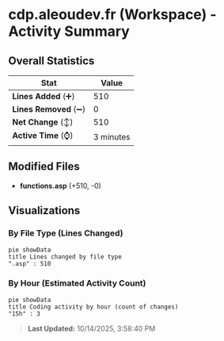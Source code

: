 # cdp.aleoudev.fr (Workspace) - Activity Summary 

## Overall Statistics

| Stat                   | Value                                                             |
| ---------------------- | ----------------------------------------------------------------- |
| **Lines Added** (➕)   | 510                                          |
| **Lines Removed** (➖) | 0                                        |
| **Net Change** (↕)    | 510                |
| **Active Time** (⌚)   | 3 minutes |


## Modified Files
- **functions.asp** (+510, -0)

## Visualizations

### By File Type (Lines Changed)

```mermaid
pie showData
title Lines changed by file type
".asp" : 510
```

### By Hour (Estimated Activity Count)

```mermaid
pie showData
title Coding activity by hour (count of changes)
"15h" : 3
```


> **Last Updated:** 10/14/2025, 3:58:40 PM